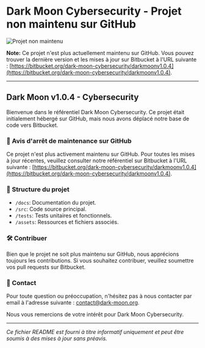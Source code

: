 # Dark Moon Cybersecurity - Projet non maintenu sur GitHub

![Projet non maintenu](https://img.shields.io/badge/%C3%89tat%20du%20projet-Non%20maintenu-red)

**Note:** Ce projet n'est plus actuellement maintenu sur GitHub. Vous pouvez trouver la dernière version et les mises à jour sur Bitbucket à l'URL suivante : [https://bitbucket.org/dark-moon-cybersecurity/darkmoonv1.0.4](https://bitbucket.org/dark-moon-cybersecurity/darkmoonv1.0.4).

---

## Dark Moon v1.0.4 - Cybersecurity

Bienvenue dans le référentiel Dark Moon Cybersecurity. Ce projet était initialement hébergé sur GitHub, mais nous avons déplacé notre base de code vers Bitbucket.

### 🚨 Avis d'arrêt de maintenance sur GitHub

Ce projet n'est plus activement maintenu sur GitHub. Pour toutes les mises à jour récentes, veuillez consulter notre référentiel sur Bitbucket à l'URL suivante : [https://bitbucket.org/dark-moon-cybersecurity/darkmoonv1.0.4](https://bitbucket.org/dark-moon-cybersecurity/darkmoonv1.0.4).

### 📂 Structure du projet

- `/docs`: Documentation du projet.
- `/src`: Code source principal.
- `/tests`: Tests unitaires et fonctionnels.
- `/assets`: Ressources et fichiers associés.

### 🛠️ Contribuer

Bien que le projet ne soit plus maintenu sur GitHub, nous apprécions toujours les contributions. Si vous souhaitez contribuer, veuillez soumettre vos pull requests sur Bitbucket.

### 📧 Contact

Pour toute question ou préoccupation, n'hésitez pas à nous contacter par email à l'adresse suivante : [contact@dark-moon.org](mailto:contact@dark-moon.org).

Nous vous remercions de votre intérêt pour Dark Moon Cybersecurity.

---

*Ce fichier README est fourni à titre informatif uniquement et peut être soumis à des mises à jour sans préavis.*
